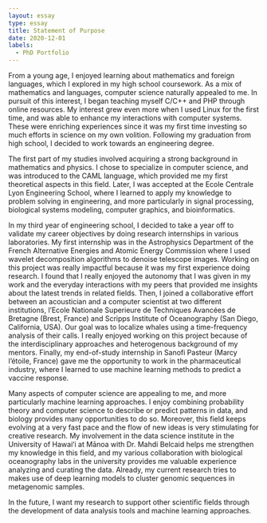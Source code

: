 ```yaml
---
layout: essay
type: essay
title: Statement of Purpose
date: 2020-12-01
labels:
  - PhD Portfolio
---
```


From a young age, I enjoyed learning about mathematics and foreign
languages, which I explored in my high school coursework. As a mix of
mathematics and languages, computer science naturally appealed to
me. In pursuit of this interest, I began teaching myself C/C++ and PHP
through online resources. My interest grew even more when I used Linux
for the first time, and was able to enhance my interactions with
computer systems. These were enriching experiences since it was my
first time investing so much efforts in science on my own volition. 
Following my graduation from high school, I decided to work towards an
engineering degree.

The first part of my studies involved acquiring a strong background in
mathematics and physics. I chose to specialize in computer science,
and was introduced to the CAML language, which provided
me my first theoretical aspects in this field. Later, I was accepted at
the Ecole Centrale Lyon Engineering School, where I learned to apply
my knowledge to problem solving in engineering, and more particularly
in signal processing, biological systems modeling, computer graphics,
and bioinformatics.

In my third year of engineering school, I decided to take a year off
to validate my career objectives by doing research internships in
various laboratories. My first internship was in the Astrophysics
Department of the French Alternative Energies and Atomic Energy
Commission where I used wavelet decomposition algorithms to
denoise telescope images. Working on this project was really impactful
because it was my first experience doing research. I found that I
really enjoyed the autonomy that I was given in my work and the
everyday interactions with my peers that provided me insights about
the latest trends in related fields. Then, I joined a collaborative
effort between an acoustician and a computer scientist at two
different institutions, l’Ecole Nationale Superieure de Techniques
Avancées de Bretagne (Brest, France) and Scripps Institute of
Oceanography (San Diego, California, USA). Our goal was to localize
whales using a time-frequency analysis of their calls. I really
enjoyed working on this project because of the interdisciplinary
approaches and heterogenous background of my mentors. Finally, my
end-of-study internship in Sanofi Pasteur (Marcy l’étoile, France)
gave me the opportunity to work in the pharmaceutical industry,
where I learned to use machine learning methods to predict a
vaccine response.

Many aspects of computer science are appealing to me, and more
particularly machine learning approaches. I enjoy combining
probability theory and computer science to describe or predict
patterns in data, and biology provides many opportunities to do
so. Moreover, this field keeps evolving at a very fast pace and the
flow of new ideas is very stimulating for creative research. My
involvement in the data science institute in the University of Hawaiʻi
at Mānoa with Dr. Mahdi Belcaid helps me strengthen my knowledge
in this field, and my various collaboration with biological
oceanography labs in the university provides me valuable
experience analyzing and curating the data. Already, my current
research tries to makes use of deep learning models to cluster genomic
sequences in metagenomic samples.

In the future, I want my research to support other scientific fields
through the development of data analysis tools and machine learning
approaches.

